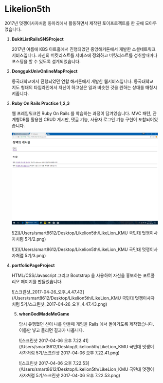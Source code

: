 # Likelion5th

2017년 멋쟁이사자처럼 동아리에서 활동하면서 제작된 토이프로젝트를 한 곳에 모아두었습니다. 

1. **BukitListRailsSNSProject**

   2017년 여름에 KBS 아트홀에서 진행되었던 중앙해커톤에서 개발한 소셜네트워크 서비스입니다. 자신의 버킷리스트를 서비스에 정의하고 버킷리스트를 성취할때마다 포스팅을 할 수 있도록 설계되었습니다.

2. **DonggukUnivOnlineMapProject**

   동국대학교에서 진행되었던 연합 해커톤에서 개발한 웹서비스입니다. 동국대학교 지도 형태의 타임라인에서 자신이 하고싶은 일과 비슷한 것을 원하는 상대를 매칭시켜줍니다.

3. **Ruby On Rails Practice 1,2,3**

   웹 프레임워크인 Ruby On Rails 를 학습하는 과정이 담겨있습니다. MVC 패턴, 관계형DB를 활용한  CRUD 게시판, 댓글 기능, 사용자 로그인 기능 구현이 포함되어있습니다.

   ![1](https://github.com/smart8612/Likelion5th/blob/master/LikeLion_KMU%20국민대%20멋쟁이사자처럼%205기/1.png?raw=true)

   ![2](/Users/smart8612/Desktop/Likelion5th/LikeLion_KMU 국민대 멋쟁이사자처럼 5기/2.png)

   ![3](/Users/smart8612/Desktop/Likelion5th/LikeLion_KMU 국민대 멋쟁이사자처럼 5기/3.png)

4. **portfolioPageProject**

   HTML/CSS/Javascript 그리고 Bootstrap 을 사용하여 자신을 홍보하는 포트폴리오 페이지를 만들었습니다.

   ![스크린샷_2017-04-26_오후_4.47.43](/Users/smart8612/Desktop/Likelion5th/LikeLion_KMU 국민대 멋쟁이사자처럼 5기/스크린샷_2017-04-26_오후_4.47.43.png)

   5. **whenGodMadeMeGame**

      당시 유행했던 신이 나를 만들때 게임을 Rails 에서 돌아가도록 제작했습니다.  이름만 넣고 돌리면 결과가 나옵니다.

      ![스크린샷 2017-04-06 오후 7.22.41](/Users/smart8612/Desktop/Likelion5th/LikeLion_KMU 국민대 멋쟁이사자처럼 5기/스크린샷 2017-04-06 오후 7.22.41.png)

      ![스크린샷 2017-04-06 오후 7.22.53](/Users/smart8612/Desktop/Likelion5th/LikeLion_KMU 국민대 멋쟁이사자처럼 5기/스크린샷 2017-04-06 오후 7.22.53.png)
